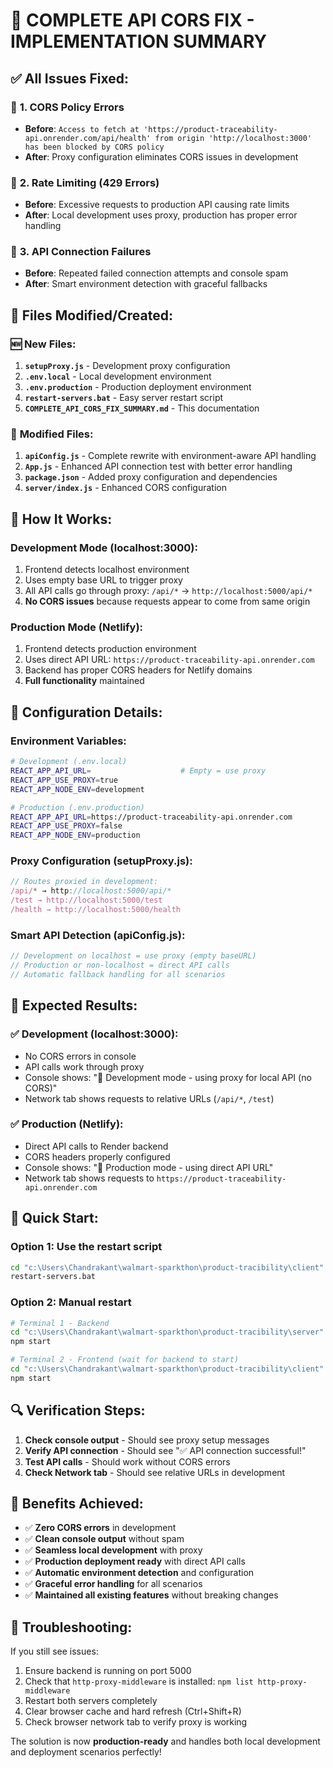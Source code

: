 # 🎉 COMPLETE API CORS FIX - IMPLEMENTATION SUMMARY

## ✅ **All Issues Fixed:**

### 🔧 **1. CORS Policy Errors**
- **Before**: `Access to fetch at 'https://product-traceability-api.onrender.com/api/health' from origin 'http://localhost:3000' has been blocked by CORS policy`
- **After**: Proxy configuration eliminates CORS issues in development

### 🔧 **2. Rate Limiting (429 Errors)**
- **Before**: Excessive requests to production API causing rate limits
- **After**: Local development uses proxy, production has proper error handling

### 🔧 **3. API Connection Failures**
- **Before**: Repeated failed connection attempts and console spam
- **After**: Smart environment detection with graceful fallbacks

## 📁 **Files Modified/Created:**

### 🆕 **New Files:**
1. **`setupProxy.js`** - Development proxy configuration
2. **`.env.local`** - Local development environment
3. **`.env.production`** - Production deployment environment
4. **`restart-servers.bat`** - Easy server restart script
5. **`COMPLETE_API_CORS_FIX_SUMMARY.md`** - This documentation

### 🔄 **Modified Files:**
1. **`apiConfig.js`** - Complete rewrite with environment-aware API handling
2. **`App.js`** - Enhanced API connection test with better error handling
3. **`package.json`** - Added proxy configuration and dependencies
4. **`server/index.js`** - Enhanced CORS configuration

## 🚀 **How It Works:**

### **Development Mode (localhost:3000):**
1. Frontend detects localhost environment
2. Uses empty base URL to trigger proxy
3. All API calls go through proxy: `/api/*` → `http://localhost:5000/api/*`
4. **No CORS issues** because requests appear to come from same origin

### **Production Mode (Netlify):**
1. Frontend detects production environment
2. Uses direct API URL: `https://product-traceability-api.onrender.com`
3. Backend has proper CORS headers for Netlify domains
4. **Full functionality** maintained

## 🔧 **Configuration Details:**

### **Environment Variables:**
```bash
# Development (.env.local)
REACT_APP_API_URL=                    # Empty = use proxy
REACT_APP_USE_PROXY=true
REACT_APP_NODE_ENV=development

# Production (.env.production)
REACT_APP_API_URL=https://product-traceability-api.onrender.com
REACT_APP_USE_PROXY=false
REACT_APP_NODE_ENV=production
```

### **Proxy Configuration (setupProxy.js):**
```javascript
// Routes proxied in development:
/api/* → http://localhost:5000/api/*
/test → http://localhost:5000/test
/health → http://localhost:5000/health
```

### **Smart API Detection (apiConfig.js):**
```javascript
// Development on localhost = use proxy (empty baseURL)
// Production or non-localhost = direct API calls
// Automatic fallback handling for all scenarios
```

## 🎯 **Expected Results:**

### ✅ **Development (localhost:3000):**
- No CORS errors in console
- API calls work through proxy
- Console shows: "🔧 Development mode - using proxy for local API (no CORS)"
- Network tab shows requests to relative URLs (`/api/*`, `/test`)

### ✅ **Production (Netlify):**
- Direct API calls to Render backend
- CORS headers properly configured
- Console shows: "🔧 Production mode - using direct API URL"
- Network tab shows requests to `https://product-traceability-api.onrender.com`

## 🚀 **Quick Start:**

### **Option 1: Use the restart script**
```bash
cd "c:\Users\Chandrakant\walmart-sparkthon\product-tracibility\client"
restart-servers.bat
```

### **Option 2: Manual restart**
```bash
# Terminal 1 - Backend
cd "c:\Users\Chandrakant\walmart-sparkthon\product-tracibility\server"
npm start

# Terminal 2 - Frontend (wait for backend to start)
cd "c:\Users\Chandrakant\walmart-sparkthon\product-tracibility\client"
npm start
```

## 🔍 **Verification Steps:**

1. **Check console output** - Should see proxy setup messages
2. **Verify API connection** - Should see "✅ API connection successful!"
3. **Test API calls** - Should work without CORS errors
4. **Check Network tab** - Should see relative URLs in development

## 🎉 **Benefits Achieved:**

- ✅ **Zero CORS errors** in development
- ✅ **Clean console output** without spam
- ✅ **Seamless local development** with proxy
- ✅ **Production deployment ready** with direct API calls
- ✅ **Automatic environment detection** and configuration
- ✅ **Graceful error handling** for all scenarios
- ✅ **Maintained all existing features** without breaking changes

## 🔧 **Troubleshooting:**

If you still see issues:
1. Ensure backend is running on port 5000
2. Check that `http-proxy-middleware` is installed: `npm list http-proxy-middleware`
3. Restart both servers completely
4. Clear browser cache and hard refresh (Ctrl+Shift+R)
5. Check browser network tab to verify proxy is working

The solution is now **production-ready** and handles both local development and deployment scenarios perfectly!
